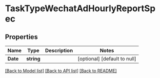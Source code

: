 # TaskTypeWechatAdHourlyReportSpec

## Properties
Name | Type | Description | Notes
------------ | ------------- | ------------- | -------------
**Date** | **string** |  | [optional] [default to null]

[[Back to Model list]](../README.md#documentation-for-models) [[Back to API list]](../README.md#documentation-for-api-endpoints) [[Back to README]](../README.md)


